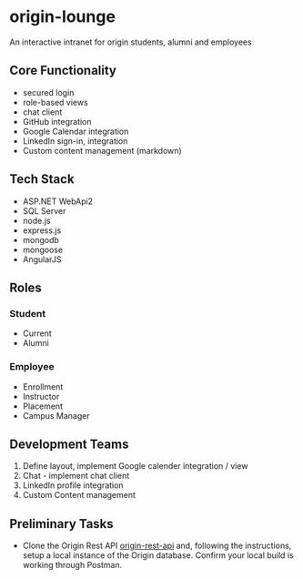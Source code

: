 
# origin-lounge
An interactive intranet for origin students, alumni and employees

## Core Functionality
* secured login
* role-based views
* chat client
* GitHub integration
* Google Calendar integration
* LinkedIn sign-in, integration
* Custom content management (markdown)

## Tech Stack
* ASP.NET WebApi2
* SQL Server
* node.js
* express.js
* mongodb
* mongoose
* AngularJS

## Roles

### Student
* Current
* Alumni

### Employee
* Enrollment
* Instructor
* Placement
* Campus Manager

## Development Teams

1. Define layout, implement Google calender integration / view
2. Chat - implement chat client
3. LinkedIn profile integration
4. Custom Content management

## Preliminary Tasks

* Clone the Origin Rest API [origin-rest-api](https://github.com/OriginCodeAcademy/origin-rest-api) and, following the instructions, setup a local instance of the Origin database. Confirm your local build is working through Postman.